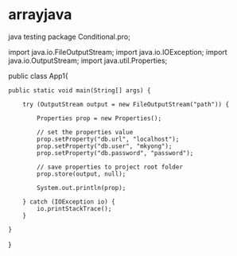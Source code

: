 # arrayjava
java testing
package Conditional.pro;

import java.io.FileOutputStream;
import java.io.IOException;
import java.io.OutputStream;
import java.util.Properties;

public class App1{

    public static void main(String[] args) {

        try (OutputStream output = new FileOutputStream("path")) {

            Properties prop = new Properties();

            // set the properties value
            prop.setProperty("db.url", "localhost");
            prop.setProperty("db.user", "mkyong");
            prop.setProperty("db.password", "password");

            // save properties to project root folder
            prop.store(output, null);

            System.out.println(prop);

        } catch (IOException io) {
            io.printStackTrace();
        }

    }
}

